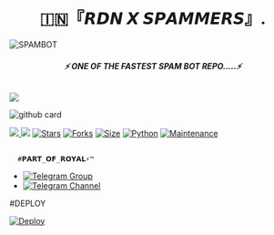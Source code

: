 <h1 align="center">
<b> 🇮🇳『𝙍𝘿𝙉 𝙓 𝙎𝙋𝘼𝙈𝙈𝙀𝙍𝙎』.    </b>
</h1>

![SPAMBOT](https://te.legra.ph/file/81c502daf64192d9d54eb.jpg)
<h6 align="center">
  <b>⚡ ONE OF THE FASTEST SPAM BOT REPO.....⚡</b>
</h6>
<a href="https://github.com/legendxdxx/rdnspambot/graphs/contributors" alt="GitHub contributors"> <img src="https://img.shields.io/github/contributors/legendxdxx/rdnspambot?style=flat&logo=github" /> </a>

![github card](https://github-readme-stats.vercel.app/api/pin/?username=legendxdxx&repo=Rdnspambot&theme=dark)

<a href="https://github.com/legendxdxx/rdnspambot/network/members" alt="GitHub forks"> <img src="https://img.shields.io/github/forks/ROYALBOY871/Userbot?label=Forks&logo=github" /> </a>
[![](https://img.shields.io/badge/ROYAL-v2.0-red)](#)
[![Stars](https://img.shields.io/github/stars/legendxdxx/rdnspambot?style=flat-square&color=green)](https://github.com/TeamUltroid/Ultroid/stargazers)
[![Forks](https://img.shields.io/github/forks/legendxdxx/rdnspambot?style=flat-square&color=orange)](https://github.com/ROYALBOY871/Userbot/fork)
[![Size](https://img.shields.io/github/repo-size/legendxdxx/rdnspambot?style=flat-square&color=green)](https://github.com/ROYALBOY871/Userbot/)
[![Python](https://img.shields.io/badge/Python-v3.10.2-blue)](https://www.python.org/)
[![Maintenance](https://img.shields.io/badge/Maintained%3F-yes-green.svg)](https://github.com/ROYALBOY871/Userbot/graphs/commit-activity)

## 
      #𝗣𝗔𝗥𝗧_𝗢𝗙_𝗥𝗢𝗬𝗔𝗟⚡™
- [![Telegram Group](https://img.shields.io/badge/Telegram-Group-brightgreen)](https://t.me/RMWNETWORK)
- [![Telegram Channel](https://img.shields.io/badge/Telegram-Channel-brightgreen)](https://t.me/RDNNETWORK)


#DEPLOY

[![Deploy](https://www.herokucdn.com/deploy/button.svg)](https://heroku.com/deploy?template=https://github.com/legendxdxx/rdnspambot)
